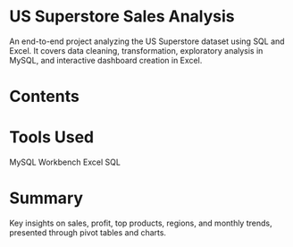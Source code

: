 # US Superstore Sales Analysis
An end-to-end project analyzing the US Superstore dataset using SQL and Excel. It covers data cleaning, transformation, exploratory analysis in MySQL, and interactive dashboard creation in Excel.

# Contents


# Tools Used
MySQL Workbench
Excel
SQL 

# Summary
Key insights on sales, profit, top products, regions, and monthly trends, presented through pivot tables and charts.

